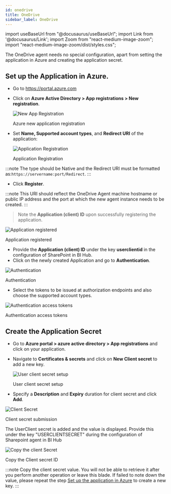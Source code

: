 ```yaml
---
id: onedrive
title: OneDrive
sidebar_label: OneDrive 
---
```


import useBaseUrl from "@docusaurus/useBaseUrl";
import Link from '@docusaurus/Link';
import Zoom from "react-medium-image-zoom";
import "react-medium-image-zoom/dist/styles.css";

The OneDrive agent needs no special configuration, apart from setting the application in Azure and creating the application secret.

## Set up the Application in Azure.

* Go to https://portal.azure.com
* Click on **Azure Active Directory > App registrations > New registration**.

  <div class="center">
    <Zoom>
      <img alt="New App Registration" src={useBaseUrl('/doc-images/powerbi/azure-new-registration.png')}/>
    </Zoom>
  	<p>Azure new application registration</p>
  </div>

* Set **Name, Supported account types**, and **Redirect URI** of the application:
  
  <div class="center">
  <Zoom>
    <img alt="Application Registration" src={useBaseUrl('/doc-images/powerbi/register_app.png')}/>
  </Zoom>
 	<p>Application Registration</p>
  </ div>

:::note
The type should be  Native and the Redirect URI must be formatted as:`https://servername:port/Redirect`.
:::

* Click **Register**.
  
:::note
This URI should reflect the OneDrive Agent machine hostname or public IP address and the port at which the new agent instance needs to be created.
:::

> Note the **Application (client) ID** upon successfully registering the application.

<div class="center">
  <Zoom>
<img alt="Application registered" src={useBaseUrl('/doc-images/sharepoint/app-registered.png')}/>
  </Zoom>
	<p>Application registered</p>
</div>

- Provide the **Application (client) ID** under the key **userclientid** in the configuration of SharePoint in BI Hub.
- Click on the newly created Application and go to **Authentication**.

<div class="center">
  <Zoom>
<img alt="Authentication" src={useBaseUrl('/doc-images/sharepoint/authentication.png')}/>
  </Zoom>
	<p>Authentication</p>
</div>

- Select the tokens to be issued at authorization endpoints and also choose the supported account types.

<div class="center">
  <Zoom>
<img alt="Authentication access tokens" src={useBaseUrl('/doc-images/sharepoint/azapp5.png')}/>
  </Zoom>
	<p>Authentication access tokens</p>
</div>

## Create the Application Secret 

- Go to **Azure portal > azure active directory > App registrations** and click on your application.
- Navigate to **Certificates & secrets** and click on **New Client secret** to add a new key.
 
  <div class="center">
  <Zoom>
    <img alt="User client secret setup" src={useBaseUrl('/doc-images/sharepoint/azapp6.png')}/>
  </Zoom>
  	<p>User client secret setup</p>
  </div>


 - Specify a **Description** and **Expiry** duration for client secret and click **Add**.

   <div class="center">
  <Zoom>
    <img alt="Client Secret" src={useBaseUrl('/doc-images/sharepoint/azapp7.png')}/>
  </Zoom>
  	<p>Client secret submission</p>
  </div>

The UserClient secret is added and the value is displayed. Provide this under the key "USERCLIENTSECRET" during the configuration of Sharepoint agent in BI Hub

   <div class="center">
  <Zoom>
    <img alt="Copy the client Secret" src={useBaseUrl('/doc-images/sharepoint/azapp8.png')}/>
  </Zoom>
  	<p>Copy the Client secret ID</p>
  </div>

:::note
Copy the client secret value. You will not be able to retrieve it after you perform another operation or leave this blade. If failed to note down the value, please repeat the step [Set up the application in Azure](#setup-the-application-in-azure) to create a new key.
:::

<!-- Check with Mohan if required?
- **OneDrive Site** = Your OneDrive site url (For eg: https://yoursite.sharepoint.com/sites/test)
- **ClientId** = Client ID Registered in Azuer Portal 
- **Clientsecret** = Client Secret Registered in Azure Portal 
- **Tokenurl** = https://login.microsoftonline.com/{azure_tenantID}/oauth2/token
- **Redirecturl** = Redirect URL mentioned in Azure Portal
- **Resource** = Your OneDrive domain url(For eg: `https://yourdomain.sharepoint.com`)
- **Tenantid** = Tenant ID registered in Azure Portal
-->
